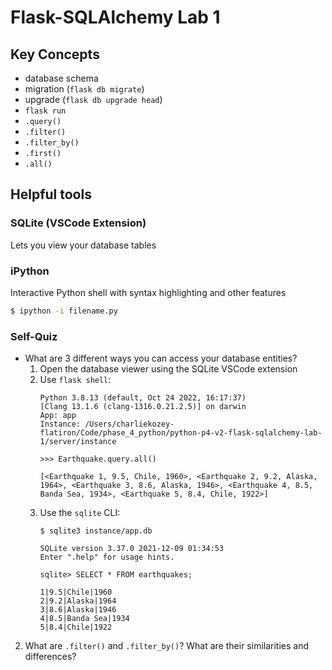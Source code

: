 # Flask-SQLAlchemy Lab 1

## Key Concepts

- database schema
- migration (`flask db migrate`)
- upgrade (`flask db upgrade head`)
- `flask run`
- `.query()`
- `.filter()`
- `.filter_by()`
- `.first()`
- `.all()`
  
## Helpful tools

### SQLite (VSCode Extension)
Lets you view your database tables

### iPython
Interactive Python shell with syntax highlighting and other features
  
```sh
$ ipython -i filename.py
```

### Self-Quiz

- What are 3 different ways you can access your database entities?
  1. Open the database viewer using the SQLite VSCode extension
  2. Use `flask shell`:
        ```
        Python 3.8.13 (default, Oct 24 2022, 16:17:37) 
        [Clang 13.1.6 (clang-1316.0.21.2.5)] on darwin
        App: app
        Instance: /Users/charliekozey-flatiron/Code/phase_4_python/python-p4-v2-flask-sqlalchemy-lab-1/server/instance

        >>> Earthquake.query.all()

        [<Earthquake 1, 9.5, Chile, 1960>, <Earthquake 2, 9.2, Alaska, 1964>, <Earthquake 3, 8.6, Alaska, 1946>, <Earthquake 4, 8.5, Banda Sea, 1934>, <Earthquake 5, 8.4, Chile, 1922>]
        ```
  3. Use the `sqlite` CLI:
        ```
        $ sqlite3 instance/app.db

        SQLite version 3.37.0 2021-12-09 01:34:53
        Enter ".help" for usage hints.

        sqlite> SELECT * FROM earthquakes;

        1|9.5|Chile|1960
        2|9.2|Alaska|1964
        3|8.6|Alaska|1946
        4|8.5|Banda Sea|1934
        5|8.4|Chile|1922
        ```
2. What are `.filter()` and `.filter_by()`? What are their similarities and differences?